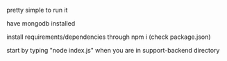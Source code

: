 pretty simple to run it

have mongodb installed

install requirements/dependencies through npm i (check package.json)

start by typing "node index.js" when you are in support-backend directory 
